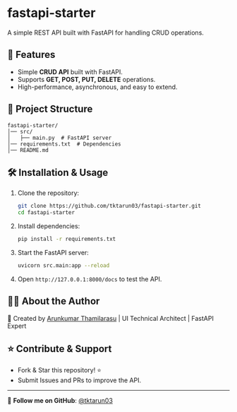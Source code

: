 # fastapi-starter

A simple REST API built with FastAPI for handling CRUD operations.

## 🚀 Features
- Simple **CRUD API** built with FastAPI.
- Supports **GET, POST, PUT, DELETE** operations.
- High-performance, asynchronous, and easy to extend.

## 📂 Project Structure
```
fastapi-starter/
│── src/
│   ├── main.py  # FastAPI server
│── requirements.txt  # Dependencies
│── README.md
```

## 🛠 Installation & Usage

1. Clone the repository:
   ```bash
   git clone https://github.com/tktarun03/fastapi-starter.git
   cd fastapi-starter
   ```

2. Install dependencies:
   ```bash
   pip install -r requirements.txt
   ```

3. Start the FastAPI server:
   ```bash
   uvicorn src.main:app --reload
   ```

4. Open `http://127.0.0.1:8000/docs` to test the API.

## 👨‍💻 About the Author

🚀 Created by [Arunkumar Thamilarasu](https://github.com/tktarun03) | UI Technical Architect | FastAPI Expert

## ⭐ Contribute & Support
- Fork & Star this repository! ⭐
- Submit Issues and PRs to improve the API.

---
🎯 **Follow me on GitHub**: [@tktarun03](https://github.com/tktarun03)
